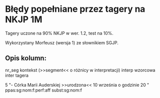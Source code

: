 # Błędy popełniane przez tagery na NKJP 1M
Tagery uczone na 90% NKJP w wer. 1.2, test na 10%.

Wykorzystany Morfeusz (wersja 1) ze słownikiem SGJP.

## Opis kolumn:
nr\_seg	kontekst (>>segment<< o różnicy w interpretacji)			interp wzorcowa		inter tagera

5       "- Córka Marii Auderskiej >>urodzona<< 10 września o godzinie 20 "      ppas:sg:nom:f:perf:aff  subst:sg:nom:f

